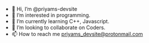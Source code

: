 - 👋 Hi, I’m @priyams-devsite
- 👀 I’m interested in programming.
- 🌱 I’m currently learning C++, Javascript.
- 💞️ I’m looking to collaborate on Coders.
- 📫 How to reach me priyams_devsite@protonmail.com

<!---
priyams-devsite/priyams-devsite is a ✨ special ✨ repository because its `README.md` (this file) appears on your GitHub profile.
You can click the Preview link to take a look at your changes.
--->
